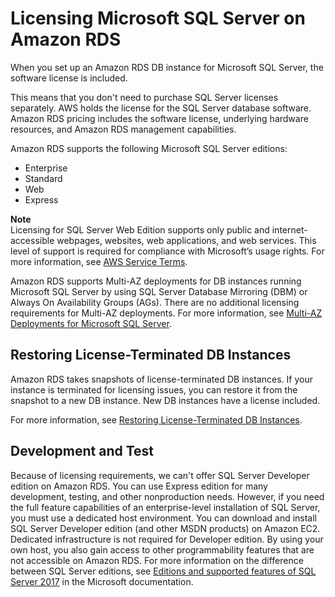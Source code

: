 # Licensing Microsoft SQL Server on Amazon RDS<a name="SQLServer.Concepts.General.Licensing"></a>

When you set up an Amazon RDS DB instance for Microsoft SQL Server, the software license is included\. 

This means that you don't need to purchase SQL Server licenses separately\. AWS holds the license for the SQL Server database software\. Amazon RDS pricing includes the software license, underlying hardware resources, and Amazon RDS management capabilities\. 

Amazon RDS supports the following Microsoft SQL Server editions: 
+ Enterprise
+ Standard
+ Web
+ Express

**Note**  
Licensing for SQL Server Web Edition supports only public and internet\-accessible webpages, websites, web applications, and web services\. This level of support is required for compliance with Microsoft’s usage rights\. For more information, see [AWS Service Terms](http://aws.amazon.com/serviceterms)\. 

Amazon RDS supports Multi\-AZ deployments for DB instances running Microsoft SQL Server by using SQL Server Database Mirroring \(DBM\) or Always On Availability Groups \(AGs\)\. There are no additional licensing requirements for Multi\-AZ deployments\. For more information, see [Multi\-AZ Deployments for Microsoft SQL Server](USER_SQLServerMultiAZ.md)\. 

## Restoring License\-Terminated DB Instances<a name="SQLServer.Concepts.General.Licensing.Restoring"></a>

Amazon RDS takes snapshots of license\-terminated DB instances\. If your instance is terminated for licensing issues, you can restore it from the snapshot to a new DB instance\. New DB instances have a license included\.

For more information, see [Restoring License\-Terminated DB Instances](Appendix.SQLServer.CommonDBATasks.RestoreLTI.md)\. 

## Development and Test<a name="SQLServer.Concepts.General.Licensing.Development"></a>

Because of licensing requirements, we can't offer SQL Server Developer edition on Amazon RDS\. You can use Express edition for many development, testing, and other nonproduction needs\. However, if you need the full feature capabilities of an enterprise\-level installation of SQL Server, you must use a dedicated host environment\. You can download and install SQL Server Developer edition \(and other MSDN products\) on Amazon EC2\. Dedicated infrastructure is not required for Developer edition\. By using your own host, you also gain access to other programmability features that are not accessible on Amazon RDS\. For more information on the difference between SQL Server editions, see [Editions and supported features of SQL Server 2017](https://docs.microsoft.com/en-us/sql/sql-server/editions-and-components-of-sql-server-2017) in the Microsoft documentation\.